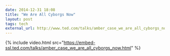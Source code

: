 ```yaml
---
date: 2014-12-31 18:08
title: "We Are All Cyborgs Now"
layout: post
tags: tech
external_url: http://www.ted.com/talks/amber_case_we_are_all_cyborgs_now
---
```


{% include video.html src="https://embed-ssl.ted.com/talks/amber_case_we_are_all_cyborgs_now.html" %}
